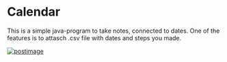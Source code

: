 # Calendar

This is a simple java-program to take notes, connected to dates. One of the features is to attasch .csv file with dates and steps you made.

<a href='https://postimg.org/image/vwoxdjs6z/' target='_blank'><img src='https://s9.postimg.org/vwoxdjs6z/Capture1.png' border='0' alt='postimage'/></a><br />
